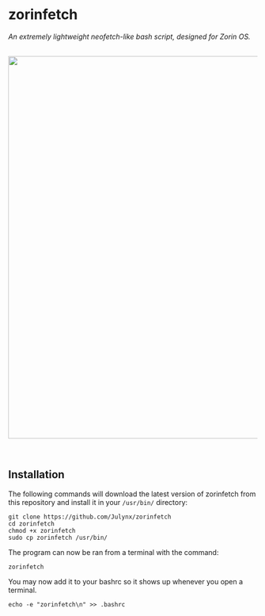 # zorinfetch
*An extremely lightweight neofetch-like bash script, designed for Zorin OS.*
<br><br>

<p align="center">  
  <img width="772" src="https://i.imgur.com/3NMZaAe.png">
</p>
<br>

## Installation
The following commands will download the latest version of zorinfetch from this repository 
and install it in your `/usr/bin/` directory:
```
git clone https://github.com/Julynx/zorinfetch
cd zorinfetch
chmod +x zorinfetch
sudo cp zorinfetch /usr/bin/
```
The program can now be ran from a terminal with the command:
```
zorinfetch
```
You may now add it to your bashrc so it shows up whenever you open a terminal.
```
echo -e "zorinfetch\n" >> .bashrc
```
